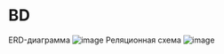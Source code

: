 # BD
ERD-диаграмма
![image](https://user-images.githubusercontent.com/92733798/230583255-b94719c0-9e31-49a2-ae8b-1a67fd163ec5.png)
Реляционная схема
![image](https://user-images.githubusercontent.com/92733798/230583562-90e80846-c5a0-43d4-996a-07bc4cfce35e.png)
